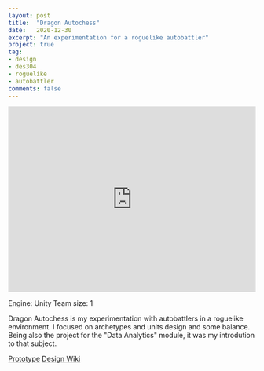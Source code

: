 ```yaml
---
layout: post
title:  "Dragon Autochess"
date:   2020-12-30
excerpt: "An experimentation for a roguelike autobattler"
project: true
tag:
- design
- des304
- roguelike
- autobattler
comments: false
---
```

<div style="padding:75% 0 0 0;position:relative;"><iframe src="https://player.vimeo.com/video/630952876?h=eea6a266b3&amp;badge=0&amp;autopause=0&amp;player_id=0&amp;app_id=58479" frameborder="0" allow="autoplay; fullscreen; picture-in-picture" allowfullscreen style="position:absolute;top:0;left:0;width:100%;height:100%;" title="DragonAutochess gameplay"></iframe></div><script src="https://player.vimeo.com/api/player.js"></script>

Engine: Unity
Team size: 1

Dragon Autochess is my experimentation with autobattlers in a roguelike environment.
I focused on archetypes and units design and some balance. Being also the project for the "Data Analytics" module, it was my introdution to that subject.

<a href="https://andreamin97.itch.io/dragonautochess" class="btn btn-info">Prototype</a>
<a href="https://dragonautochess-design-wiki.netlify.app/" class="btn btn-info">Design Wiki</a>
